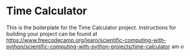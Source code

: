 # Time Calculator

This is the boilerplate for the Time Calculator project. Instructions for building your project can be found at https://www.freecodecamp.org/learn/scientific-computing-with-python/scientific-computing-with-python-projects/time-calculator
am o